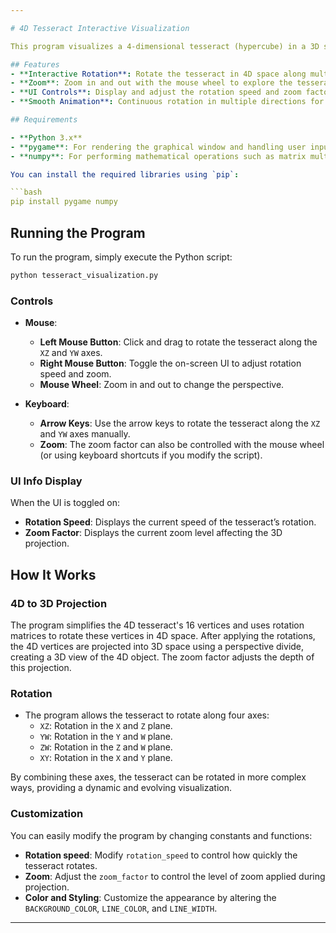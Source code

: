 ```yaml
---

# 4D Tesseract Interactive Visualization

This program visualizes a 4-dimensional tesseract (hypercube) in a 3D space, using pygame and numpy to handle the graphics and calculations. The tesseract can be interactively rotated on multiple axes and zoomed in and out, providing an intuitive way to explore 4D geometry in a 3D projection.

## Features
- **Interactive Rotation**: Rotate the tesseract in 4D space along multiple axes using mouse movements or keyboard inputs.
- **Zoom**: Zoom in and out with the mouse wheel to explore the tesseract from different distances.
- **UI Controls**: Display and adjust the rotation speed and zoom factor using on-screen information.
- **Smooth Animation**: Continuous rotation in multiple directions for a dynamic 3D effect.

## Requirements

- **Python 3.x**
- **pygame**: For rendering the graphical window and handling user input.
- **numpy**: For performing mathematical operations such as matrix multiplication and transformations.

You can install the required libraries using `pip`:

```bash
pip install pygame numpy
```

## Running the Program

To run the program, simply execute the Python script:

```bash
python tesseract_visualization.py
```

### Controls
- **Mouse**:
  - **Left Mouse Button**: Click and drag to rotate the tesseract along the `XZ` and `YW` axes.
  - **Right Mouse Button**: Toggle the on-screen UI to adjust rotation speed and zoom.
  - **Mouse Wheel**: Zoom in and out to change the perspective.
  
- **Keyboard**:
  - **Arrow Keys**: Use the arrow keys to rotate the tesseract along the `XZ` and `YW` axes manually.
  - **Zoom**: The zoom factor can also be controlled with the mouse wheel (or using keyboard shortcuts if you modify the script).
  
### UI Info Display
When the UI is toggled on:
- **Rotation Speed**: Displays the current speed of the tesseract’s rotation.
- **Zoom Factor**: Displays the current zoom level affecting the 3D projection.

## How It Works

### 4D to 3D Projection
The program simplifies the 4D tesseract's 16 vertices and uses rotation matrices to rotate these vertices in 4D space. After applying the rotations, the 4D vertices are projected into 3D space using a perspective divide, creating a 3D view of the 4D object. The zoom factor adjusts the depth of this projection.

### Rotation
- The program allows the tesseract to rotate along four axes:
  - `XZ`: Rotation in the `X` and `Z` plane.
  - `YW`: Rotation in the `Y` and `W` plane.
  - `ZW`: Rotation in the `Z` and `W` plane.
  - `XY`: Rotation in the `X` and `Y` plane.
  
By combining these axes, the tesseract can be rotated in more complex ways, providing a dynamic and evolving visualization.

### Customization
You can easily modify the program by changing constants and functions:
- **Rotation speed**: Modify `rotation_speed` to control how quickly the tesseract rotates.
- **Zoom**: Adjust the `zoom_factor` to control the level of zoom applied during projection.
- **Color and Styling**: Customize the appearance by altering the `BACKGROUND_COLOR`, `LINE_COLOR`, and `LINE_WIDTH`.

---
```

